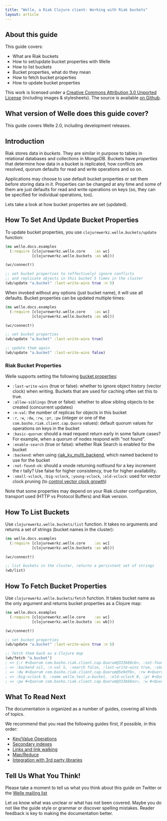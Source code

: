 ```yaml
---
title: "Welle, a Riak Clojure client: Working with Riak buckets"
layout: article
---
```


## About this guide

This guide covers:

 * What are Riak buckets
 * How to set/update bucket properties with Welle
 * How to list buckets
 * Bucket properties, what do they mean
 * How to fetch bucket properties
 * How to update bucket properties

This work is licensed under a <a rel="license" href="http://creativecommons.org/licenses/by/3.0/">Creative Commons Attribution 3.0 Unported License</a> (including images & stylesheets). The source is available [on Github](https://github.com/clojurewerkz/welle.docs).


## What version of Welle does this guide cover?

This guide covers Welle 2.0, including development releases.


## Introduction

Riak stores data in *buckets*. They are similar in purpose to tables in relational databases and collections in MongoDB. Buckets have *properties* that
determine how data in a bucket is replicated, how conflicts are resolved, quorum defaults for read and write operations and so on.

Applications may choose to use default bucket properties or set them before storing data in it. Properties can be changed at any time
and some of them are just defaults for read and write operations on keys (so, they can be specified for individual operations, too).

Lets take a look at how bucket properties are set (updated).


## How To Set And Update Bucket Properties

To update bucket properties, you use `clojurewerkz.welle.buckets/update` function:

``` clojure
(ns welle.docs.examples
  (:require [clojurewerkz.welle.core    :as wc]
            [clojurewerkz.welle.buckets :as wb]))

(wc/connect!)

;; set bucket properties to (effectively) ignore conflicts
;; and replicate objects in this bucket 5 times in the cluster
(wb/update "a.bucket" :last-write-wins true :n 5)
```

When invoked without any options (just bucket name), it will use all defaults. Bucket properties can be updated multiple times:

``` clojure
(ns welle.docs.examples
  (:require [clojurewerkz.welle.core    :as wc]
            [clojurewerkz.welle.buckets :as wb]))

(wc/connect!)

;; set bucket properties
(wb/update "a.bucket" :last-write-wins true)

;; update them again
(wb/update "a.bucket" :last-write-wins false)
```

### Riak Bucket Properties

Welle supports setting the following [bucket properties](http://wiki.basho.com/HTTP-Set-Bucket-Properties.html):

 * `:last-write-wins` (true or false): whether to ignore object history (vector clock) when writing. Buckets that are used for caching often set this to true.
 * `:allow-siblings` (true or false): whether to allow sibling objects to be created (concurrent updates)
 * `:n-val`: the number of replicas for objects in this bucket
 * `:r`, `:w`, `:dw`, `:rw`, `:pr`, `:pw` (integer or one of the `com.basho.riak.client.cap.Quora` values): default quorum values for operations on keys in the bucket
 * `:basic-quorum`: should a read request return early in some failure cases? For example, when a quorum of nodes respond with "not found".
 * `:enable-search` (true or false): whether Riak Search is enabled for the bucket
 * `:backend`: when using [riak_kv_multi_backend](http://wiki.basho.com/Storage-Backends.html), which named backend to use for the bucket
 * `:not-found-ok`: should a vnode returning notfound for a key increment the r tally? Use false for higher consistency, true for higher availability.
 * `:small-vclock`, `:big-vclock`, `:young-vclock`, `:old-vclock`: used for vector clock pruning (to [control vector clock growth](http://wiki.basho.com/HTTP-Get-Bucket-Properties.html))


Note that some properties may depend on your Riak cluster configuration, transport used (HTTP vs Protocol Buffers) and Riak version. 


## How To List Buckets

Use `clojurewerkz.welle.buckets/list` function. It takes no arguments and returns a set of strings (bucket names in the cluster):

``` clojure
(ns welle.docs.examples
  (:require [clojurewerkz.welle.core    :as wc]
            [clojurewerkz.welle.buckets :as wb]))

(wc/connect!)

;; list buckets in the cluster, returns a persistent set of strings
(wb/list)
```



## How To Fetch Bucket Properties

Use `clojurewerkz.welle.buckets/fetch` function. It takes bucket name as the only argument and returns bucket properties as a Clojure map:

``` clojure
(ns welle.docs.examples
  (:require [clojurewerkz.welle.core    :as wc]
            [clojurewerkz.welle.buckets :as wb]))

(wc/connect!)

;; set bucket properties
(wb/update "a.bucket" :last-write-wins true :n 5)

;; fetch them back as a Clojure map
(wb/fetch "a.bucket")
; => {:r #<Quorum com.basho.riak.client.cap.Quorum@333b68cb>, :not-found-ok true, :young-vclock 0,
; => :backend nil, :n-val 5, :search false, :last-write-wins true, :small-vclock 0, :basic-quorum false,
; => :dw #<Quorum com.basho.riak.client.cap.Quorum@5e9df8>, :rw #<Quorum com.basho.riak.client.cap.Quorum@5e9df8>,
; => :big-vclock 0, :name welle.test.a-bucket, :old-vclock 0, :pr #<Quorum com.basho.riak.client.cap.Quorum@333b68ac>,
; => :pw #<Quorum com.basho.riak.client.cap.Quorum@333b68ac>, :w #<Quorum com.basho.riak.client.cap.Quorum@5e9df8>, :allow-siblings false}
```


## What To Read Next

The documentation is organized as a number of guides, covering all kinds of topics.

We recommend that you read the following guides first, if possible, in this order:

 * [Key/Value Operations](/articles/kv.html)
 * [Secondary indexes](/articles/2i.html)
 * [Links and link walking](/articles/links.html)
 * [Map/Reduce](/articles/mapreduce.html)
 * [Integration with 3rd party libraries](/articles/integration.html)



## Tell Us What You Think!

Please take a moment to tell us what you think about this guide on
Twitter or the [Welle mailing
list](https://groups.google.com/forum/#!forum/clojure-riak)

Let us know what was unclear or what has not been covered. Maybe you
do not like the guide style or grammar or discover spelling
mistakes. Reader feedback is key to making the documentation better.
